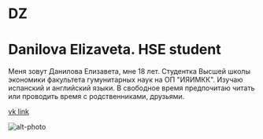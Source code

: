 # DZ
# Danilova Elizaveta. HSE student
Меня зовут Данилова Елизавета, мне 18 лет. Студентка Высшей школы экономики факультета гумунитарных наук на ОП "ИЯИМКК". Изучаю испанский и английский языки. В свободное время предпочитаю читать или проводить время с родственниками, друзьями.

 [vk link](https://m.vk.com/danilovali)
 
 ![alt-photo](https://pp.userapi.com/c824503/v824503271/6d1db/Wjb66QMwNIk.jpg)
 
 
 
 
